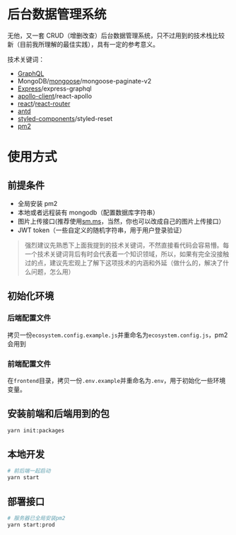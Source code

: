 # 后台数据管理系统

无他，又一套 CRUD（增删改查）后台数据管理系统，只不过用到的技术栈比较新（目前我所理解的最佳实践），具有一定的参考意义。

技术关键词：

- [GraphQL](https://graphql.org/)
- MongoDB/[mongoose](https://mongoosejs.com/docs/index.html)/mongoose-paginate-v2
- [Express](http://expressjs.com/)/express-graphql
- [apollo-client](https://www.apollographql.com/docs/react/)/react-apollo
- [react](https://reactjs.org)/[react-router](https://reacttraining.com/react-router/web/guides/philosophy)
- [antd](https://ant.design)
- [styled-components](https://styled-components.com)/styled-reset
- [pm2](http://pm2.keymetrics.io)

# 使用方式

## 前提条件

- 全局安装 pm2
- 本地或者远程装有 mongodb（配置数据库字符串）
- 图片上传接口(推荐使用[sm.ms](https://sm.ms)，当然，你也可以改成自己的图片上传接口）
- JWT token（一些自定义的随机字符串，用于用户登录验证）

> 强烈建议先熟悉下上面我提到的技术关键词，不然直接看代码会容易懵。每一个技术关键词背后有时会代表着一个知识领域，所以，如果有完全没接触过的点，建议先宏观上了解下这项技术的内涵和外延（做什么的，解决了什么问题，怎么用）

## 初始化环境

### 后端配置文件

拷贝一份`ecosystem.config.example.js`并重命名为`ecosystem.config.js`，pm2 会用到

### 前端配置文件

在`frontend`目录，拷贝一份`.env.example`并重命名为`.env`，用于初始化一些环境变量。

## 安装前端和后端用到的包

```sh
yarn init:packages
```

## 本地开发

```sh
# 前后端一起启动
yarn start
```

## 部署接口

```sh
# 服务器已全局安装pm2
yarn start:prod
```
